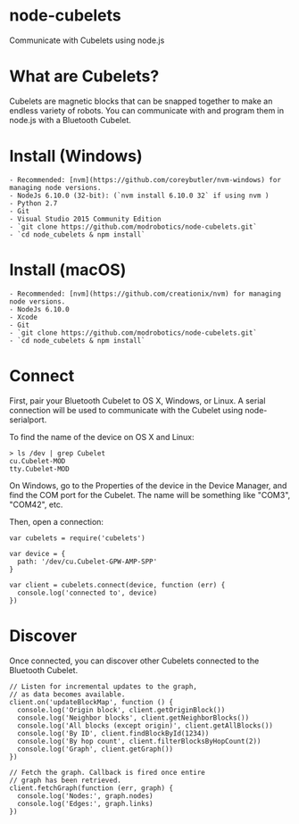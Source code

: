 node-cubelets
=============

Communicate with Cubelets using node.js

What are Cubelets?
==================

Cubelets are magnetic blocks that can be snapped together to make an endless variety of robots. You can communicate with and program them in node.js with a Bluetooth Cubelet.

Install (Windows)
=================

    - Recommended: [nvm](https://github.com/coreybutler/nvm-windows) for managing node versions.
    - NodeJs 6.10.0 (32-bit): (`nvm install 6.10.0 32` if using nvm )
    - Python 2.7
    - Git
    - Visual Studio 2015 Community Edition
    - `git clone https://github.com/modrobotics/node-cubelets.git`
    - `cd node_cubelets & npm install`

Install (macOS)
=================

    - Recommended: [nvm](https://github.com/creationix/nvm) for managing node versions.
    - NodeJs 6.10.0
    - Xcode
    - Git
    - `git clone https://github.com/modrobotics/node-cubelets.git`
    - `cd node_cubelets & npm install`


Connect
=======

First, pair your Bluetooth Cubelet to OS X, Windows, or Linux. A serial connection will be used to communicate with the Cubelet using node-serialport.

To find the name of the device on OS X and Linux:

```
> ls /dev | grep Cubelet
cu.Cubelet-MOD
tty.Cubelet-MOD
```

On Windows, go to the Properties of the device in the Device Manager, and find the COM port for the Cubelet. The name will be something like "COM3", "COM42", etc.

Then, open a connection:

```
var cubelets = require('cubelets')

var device = {
  path: '/dev/cu.Cubelet-GPW-AMP-SPP'
}

var client = cubelets.connect(device, function (err) {
  console.log('connected to', device)
})

```

Discover
========

Once connected, you can discover other Cubelets connected to the Bluetooth Cubelet.

```
// Listen for incremental updates to the graph,
// as data becomes available.
client.on('updateBlockMap', function () {
  console.log('Origin block', client.getOriginBlock())
  console.log('Neighbor blocks', client.getNeighborBlocks())
  console.log('All blocks (except origin)', client.getAllBlocks())
  console.log('By ID', client.findBlockById(1234))
  console.log('By hop count', client.filterBlocksByHopCount(2))
  console.log('Graph', client.getGraph())
})

// Fetch the graph. Callback is fired once entire
// graph has been retrieved.
client.fetchGraph(function (err, graph) {
  console.log('Nodes:', graph.nodes)
  console.log('Edges:', graph.links)
})
```
